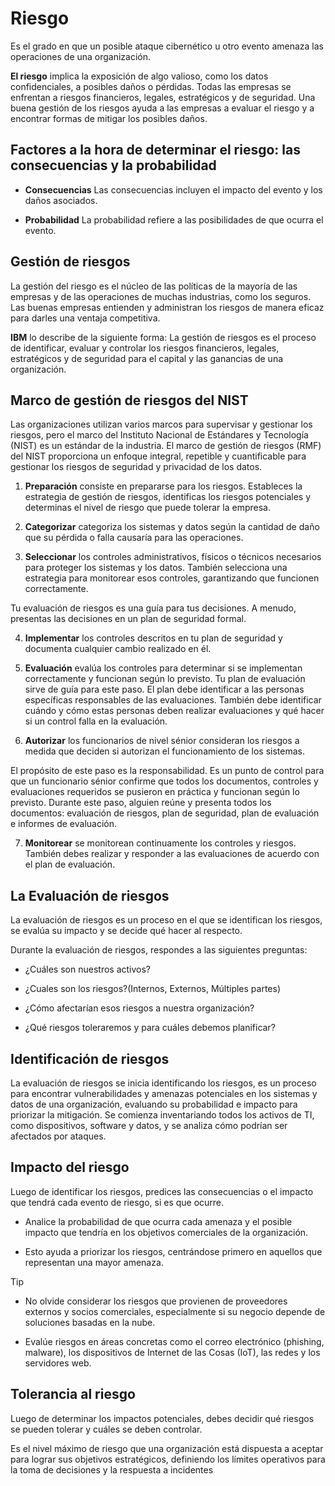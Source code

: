 # Riesgo

Es el grado en que un posible ataque cibernético u otro evento amenaza las operaciones de una organización.

**El riesgo** implica la exposición de algo valioso, como los datos confidenciales, a posibles daños o pérdidas. Todas las empresas se enfrentan a riesgos financieros, legales, estratégicos y de seguridad. Una buena gestión de los riesgos ayuda a las empresas a evaluar el riesgo y a encontrar formas de mitigar los posibles daños.

## Factores a la hora de determinar el riesgo: las consecuencias y la probabilidad

- **Consecuencias** Las consecuencias incluyen el impacto del evento y los daños asociados.

- **Probabilidad** La probabilidad refiere a las posibilidades de que ocurra el evento.

## Gestión de riesgos

La gestión del riesgo es el núcleo de las políticas de la mayoría de las empresas y de las operaciones de muchas industrias, como los seguros. Las buenas empresas entienden y administran los riesgos de manera eficaz para darles una ventaja competitiva.

**IBM** lo describe de la siguiente forma: La gestión de riesgos es el proceso de identificar, evaluar y controlar los riesgos financieros, legales, estratégicos y de seguridad para el capital y las ganancias de una organización.

## Marco de gestión de riesgos del NIST

Las organizaciones utilizan varios marcos para supervisar y gestionar los riesgos, pero el marco del Instituto Nacional de Estándares y Tecnología (NIST) es un estándar de la industria. El marco de gestión de riesgos (RMF) del NIST proporciona un enfoque integral, repetible y cuantificable para gestionar los riesgos de seguridad y privacidad de los datos.

1. **Preparación** consiste en prepararse para los riesgos. Estableces la estrategia de gestión de riesgos, identificas los riesgos potenciales y determinas el nivel de riesgo que puede tolerar la empresa.

2. **Categorizar** categoriza los sistemas y datos según la cantidad de daño que su pérdida o falla causaría para las operaciones.

3. **Seleccionar**  los controles administrativos, físicos o técnicos necesarios para proteger los sistemas y los datos. También selecciona una estrategia para monitorear esos controles, garantizando que funcionen correctamente.

Tu evaluación de riesgos es una guía para tus decisiones. A menudo, presentas las decisiones en un plan de seguridad formal.

4. **Implementar** los controles descritos en tu plan de seguridad y documenta cualquier cambio realizado en él.

5. **Evaluación** evalúa los controles para determinar si se implementan correctamente y funcionan según lo previsto. Tu plan de evaluación sirve de guía para este paso. El plan debe identificar a las personas específicas responsables de las evaluaciones. También debe identificar cuándo y cómo estas personas deben realizar evaluaciones y qué hacer si un control falla en la evaluación.

6. **Autorizar** los funcionarios de nivel sénior consideran los riesgos a medida que deciden si autorizan el funcionamiento de los sistemas.

El propósito de este paso es la responsabilidad. Es un punto de control para que un funcionario sénior confirme que todos los documentos, controles y evaluaciones requeridos se pusieron en práctica y funcionan según lo previsto. Durante este paso, alguien reúne y presenta todos los documentos: evaluación de riesgos, plan de seguridad, plan de evaluación e informes de evaluación.

7. **Monitorear** se monitorean continuamente los controles y riesgos. También debes realizar y responder a las evaluaciones de acuerdo con el plan de evaluación.

## La Evaluación de riesgos

La evaluación de riesgos es un proceso en el que se identifican los riesgos, se evalúa su impacto y se decide qué hacer al respecto.

Durante la evaluación de riesgos, respondes a las siguientes preguntas:

- ¿Cuáles son nuestros activos?

- ¿Cuales son los riesgos?(Internos, Externos, Múltiples partes)

- ¿Cómo afectarían esos riesgos a nuestra organización?

- ¿Qué riesgos toleraremos y para cuáles debemos planificar?

## Identificación de riesgos

La evaluación de riesgos se inicia identificando los riesgos, es un proceso para encontrar vulnerabilidades y amenazas potenciales en los sistemas y datos de una organización, evaluando su probabilidad e impacto para priorizar la mitigación. Se comienza inventariando todos los activos de TI, como dispositivos, software y datos, y se analiza cómo podrían ser afectados por ataques.

## Impacto del riesgo

Luego de identificar los riesgos, predices las consecuencias o el impacto que tendrá cada evento de riesgo, si es que ocurre.

- Analice la probabilidad de que ocurra cada amenaza y el posible impacto que tendría en los objetivos comerciales de la organización.

- Esto ayuda a priorizar los riesgos, centrándose primero en aquellos que representan una mayor amenaza.

> [!TIP]
>
> - No olvide considerar los riesgos que provienen de proveedores externos y socios comerciales, especialmente si su negocio depende de soluciones basadas en la nube.
>
> - Evalúe riesgos en áreas concretas como el correo electrónico (phishing, malware), los dispositivos de Internet de las Cosas (IoT), las redes y los servidores web.

## Tolerancia al riesgo

Luego de determinar los impactos potenciales, debes decidir qué riesgos se pueden tolerar y cuáles se deben controlar.

Es el nivel máximo de riesgo que una organización está dispuesta a aceptar para lograr sus objetivos estratégicos, definiendo los límites operativos para la toma de decisiones y la respuesta a incidentes
